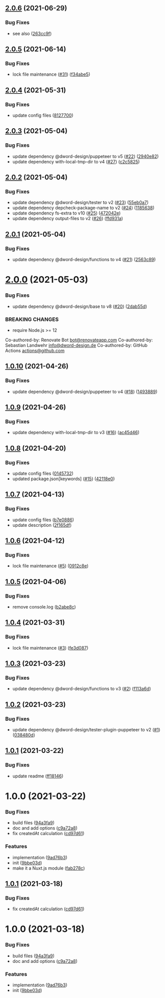 ## [2.0.6](https://github.com/dword-design/nuxt-content-git/compare/v2.0.5...v2.0.6) (2021-06-29)


### Bug Fixes

* see also ([263cc9f](https://github.com/dword-design/nuxt-content-git/commit/263cc9f5f67c77751619214efb512d39ce6fa72d))

## [2.0.5](https://github.com/dword-design/nuxt-content-git/compare/v2.0.4...v2.0.5) (2021-06-14)


### Bug Fixes

* lock file maintenance ([#31](https://github.com/dword-design/nuxt-content-git/issues/31)) ([f34abe5](https://github.com/dword-design/nuxt-content-git/commit/f34abe5aa6190c487a0eecfa1b7fcfb24b4e71e6))

## [2.0.4](https://github.com/dword-design/nuxt-content-git/compare/v2.0.3...v2.0.4) (2021-05-31)


### Bug Fixes

* update config files ([8127700](https://github.com/dword-design/nuxt-content-git/commit/81277005a53728c48329318718eb7ad132e6067b))

## [2.0.3](https://github.com/dword-design/nuxt-content-git/compare/v2.0.2...v2.0.3) (2021-05-04)


### Bug Fixes

* update dependency @dword-design/puppeteer to v5 ([#22](https://github.com/dword-design/nuxt-content-git/issues/22)) ([2940e82](https://github.com/dword-design/nuxt-content-git/commit/2940e82aead2a40106c59deeb7ffe66ac8486c12))
* update dependency with-local-tmp-dir to v4 ([#27](https://github.com/dword-design/nuxt-content-git/issues/27)) ([c2c5825](https://github.com/dword-design/nuxt-content-git/commit/c2c5825fb40339874f484c2fc756e5d0d0a8cefc))

## [2.0.2](https://github.com/dword-design/nuxt-content-git/compare/v2.0.1...v2.0.2) (2021-05-04)


### Bug Fixes

* update dependency @dword-design/tester to v2 ([#23](https://github.com/dword-design/nuxt-content-git/issues/23)) ([55eb0a7](https://github.com/dword-design/nuxt-content-git/commit/55eb0a782d78daa6323a73d572d391bf2e8740cb))
* update dependency depcheck-package-name to v2 ([#24](https://github.com/dword-design/nuxt-content-git/issues/24)) ([1185638](https://github.com/dword-design/nuxt-content-git/commit/118563807212f33a2d28a9b379ca6eccfb20e5df))
* update dependency fs-extra to v10 ([#25](https://github.com/dword-design/nuxt-content-git/issues/25)) ([472042e](https://github.com/dword-design/nuxt-content-git/commit/472042e92e51ed227e14affd172373cec47e2415))
* update dependency output-files to v2 ([#26](https://github.com/dword-design/nuxt-content-git/issues/26)) ([ffd931a](https://github.com/dword-design/nuxt-content-git/commit/ffd931a5df7a054f53e39272a14c14eebff7bdfd))

## [2.0.1](https://github.com/dword-design/nuxt-content-git/compare/v2.0.0...v2.0.1) (2021-05-04)


### Bug Fixes

* update dependency @dword-design/functions to v4 ([#21](https://github.com/dword-design/nuxt-content-git/issues/21)) ([2563c89](https://github.com/dword-design/nuxt-content-git/commit/2563c895f76663da51582739a5f52f70f8ce3691))

# [2.0.0](https://github.com/dword-design/nuxt-content-git/compare/v1.0.10...v2.0.0) (2021-05-03)


### Bug Fixes

* update dependency @dword-design/base to v8 ([#20](https://github.com/dword-design/nuxt-content-git/issues/20)) ([2dab55d](https://github.com/dword-design/nuxt-content-git/commit/2dab55dffc59d109ae2d2302d2c52c0cf79cb91e))


### BREAKING CHANGES

* require Node.js >= 12

Co-authored-by: Renovate Bot <bot@renovateapp.com>
Co-authored-by: Sebastian Landwehr <info@dword-design.de>
Co-authored-by: GitHub Actions <actions@github.com>

## [1.0.10](https://github.com/dword-design/nuxt-content-git/compare/v1.0.9...v1.0.10) (2021-04-26)


### Bug Fixes

* update dependency @dword-design/puppeteer to v4 ([#18](https://github.com/dword-design/nuxt-content-git/issues/18)) ([1493889](https://github.com/dword-design/nuxt-content-git/commit/1493889135149fa22008e679774a395c0fbee68d))

## [1.0.9](https://github.com/dword-design/nuxt-content-git/compare/v1.0.8...v1.0.9) (2021-04-26)


### Bug Fixes

* update dependency with-local-tmp-dir to v3 ([#16](https://github.com/dword-design/nuxt-content-git/issues/16)) ([ac45d46](https://github.com/dword-design/nuxt-content-git/commit/ac45d46922522c2aae0ac9870cfd6e40b30c5686))

## [1.0.8](https://github.com/dword-design/nuxt-content-git/compare/v1.0.7...v1.0.8) (2021-04-20)


### Bug Fixes

* update config files ([0145732](https://github.com/dword-design/nuxt-content-git/commit/01457324e909f18ad5b39fff87b08d0548c63e9a))
* updated package.json[keywords] ([#15](https://github.com/dword-design/nuxt-content-git/issues/15)) ([42118e0](https://github.com/dword-design/nuxt-content-git/commit/42118e0aa444ee6595bb9e5267746f2fbf40b971))

## [1.0.7](https://github.com/dword-design/nuxt-content-git/compare/v1.0.6...v1.0.7) (2021-04-13)


### Bug Fixes

* update config files ([b7e0886](https://github.com/dword-design/nuxt-content-git/commit/b7e088682e426c5b0bc6e0421536168bcc186aa7))
* update description ([2f165df](https://github.com/dword-design/nuxt-content-git/commit/2f165df63fa5331ddd55cdfdc964585610e7384d))

## [1.0.6](https://github.com/dword-design/nuxt-content-git/compare/v1.0.5...v1.0.6) (2021-04-12)


### Bug Fixes

* lock file maintenance ([#5](https://github.com/dword-design/nuxt-content-git/issues/5)) ([0912c8e](https://github.com/dword-design/nuxt-content-git/commit/0912c8e9f71d9a1a0a8e8b87cf0ca6d48a5309ac))

## [1.0.5](https://github.com/dword-design/nuxt-content-git/compare/v1.0.4...v1.0.5) (2021-04-06)


### Bug Fixes

* remove console.log ([b2abe8c](https://github.com/dword-design/nuxt-content-git/commit/b2abe8ca22526a866079faffc82d79558bf96278))

## [1.0.4](https://github.com/dword-design/nuxt-content-git/compare/v1.0.3...v1.0.4) (2021-03-31)


### Bug Fixes

* lock file maintenance ([#3](https://github.com/dword-design/nuxt-content-git/issues/3)) ([fe3d087](https://github.com/dword-design/nuxt-content-git/commit/fe3d0874322121355ce2b0a87460b6cc6bb0ca28))

## [1.0.3](https://github.com/dword-design/nuxt-content-git/compare/v1.0.2...v1.0.3) (2021-03-23)


### Bug Fixes

* update dependency @dword-design/functions to v3 ([#2](https://github.com/dword-design/nuxt-content-git/issues/2)) ([f113a6d](https://github.com/dword-design/nuxt-content-git/commit/f113a6dd8768ea2957f20f710e4c585214a05405))

## [1.0.2](https://github.com/dword-design/nuxt-content-git/compare/v1.0.1...v1.0.2) (2021-03-23)


### Bug Fixes

* update dependency @dword-design/tester-plugin-puppeteer to v2 ([#1](https://github.com/dword-design/nuxt-content-git/issues/1)) ([038480d](https://github.com/dword-design/nuxt-content-git/commit/038480d6b4820d0ac1054b7f3e985615a68cbee3))

## [1.0.1](https://github.com/dword-design/nuxt-content-git/compare/v1.0.0...v1.0.1) (2021-03-22)


### Bug Fixes

* update readme ([ff18146](https://github.com/dword-design/nuxt-content-git/commit/ff181465d9ea1524b35ce6b1a7b18819f91bacbe))

# 1.0.0 (2021-03-22)


### Bug Fixes

* build files ([94a3fa9](https://github.com/dword-design/nuxt-content-git/commit/94a3fa96f7023a19eef8efa9683d41d59416c5cc))
* doc and add options ([c9a72a8](https://github.com/dword-design/nuxt-content-git/commit/c9a72a837de047dd847247e267be36ca5f79f437))
* fix createdAt calculation ([cd97d61](https://github.com/dword-design/nuxt-content-git/commit/cd97d618f238a2309458378cf15da5c6fc5e554e))


### Features

* implementation ([9ad76b3](https://github.com/dword-design/nuxt-content-git/commit/9ad76b3f6b982fa4d7f5f8d183b33f012a14e154))
* init ([9bbe03d](https://github.com/dword-design/nuxt-content-git/commit/9bbe03d1d7492e92c936000e6c5ddf14604a58a9))
* make it a Nuxt.js module ([fab278c](https://github.com/dword-design/nuxt-content-git/commit/fab278c01c1c5b416bd1016af89fa1b9d5cb3556))

## [1.0.1](https://github.com/dword-design/nuxt-content-hooks-git/compare/v1.0.0...v1.0.1) (2021-03-18)


### Bug Fixes

* fix createdAt calculation ([cd97d61](https://github.com/dword-design/nuxt-content-hooks-git/commit/cd97d618f238a2309458378cf15da5c6fc5e554e))

# 1.0.0 (2021-03-18)


### Bug Fixes

* build files ([94a3fa9](https://github.com/dword-design/nuxt-content-hooks-git/commit/94a3fa96f7023a19eef8efa9683d41d59416c5cc))
* doc and add options ([c9a72a8](https://github.com/dword-design/nuxt-content-hooks-git/commit/c9a72a837de047dd847247e267be36ca5f79f437))


### Features

* implementation ([9ad76b3](https://github.com/dword-design/nuxt-content-hooks-git/commit/9ad76b3f6b982fa4d7f5f8d183b33f012a14e154))
* init ([9bbe03d](https://github.com/dword-design/nuxt-content-hooks-git/commit/9bbe03d1d7492e92c936000e6c5ddf14604a58a9))
